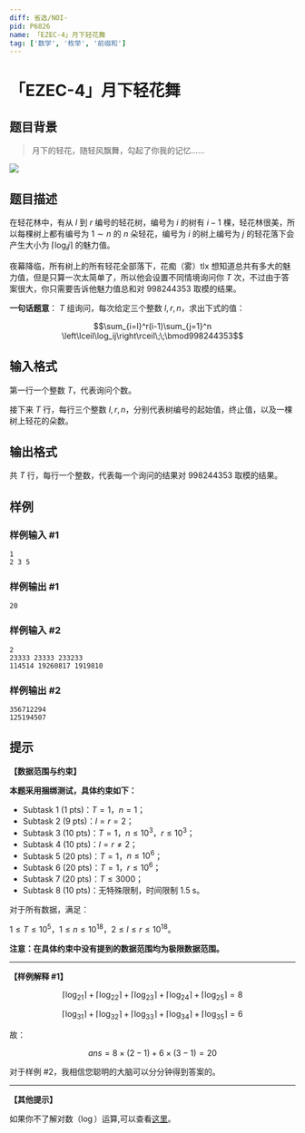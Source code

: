 ```yaml
---
diff: 省选/NOI-
pid: P6826
name: 「EZEC-4」月下轻花舞
tag: ['数学', '枚举', '前缀和']
---
```

# 「EZEC-4」月下轻花舞
## 题目背景

>月下的轻花，随轻风飘舞，勾起了你我的记忆......

![](http://p1.music.126.net/mi-oogxsSXkHwPACQRsxgw==/109951163115816964.jpg?param=557y315)
## 题目描述

在轻花林中，有从 $l$ 到 $r$ 编号的轻花树，编号为 $i$ 的树有 $i-1$ 棵，轻花林很美，所以每棵树上都有编号为 $1\sim n$ 的 $n$ 朵轻花，编号为 $i$ 的树上编号为 $j$ 的轻花落下会产生大小为 $\left\lceil\log_ij\right\rceil$ 的魅力值。  

夜幕降临，所有树上的所有轻花全部落下，花痴（雾）tlx 想知道总共有多大的魅力值，但是只算一次太简单了，所以他会设置不同情境询问你 $T$ 次，不过由于答案很大，你只需要告诉他魅力值总和对 $998244353$ 取模的结果。    

**一句话题意**： $T$ 组询问，每次给定三个整数 $l,r,n$，求出下式的值： 

$$\sum_{i=l}^r(i-1)\sum_{j=1}^n \left\lceil\log_ij\right\rceil\;\;\bmod998244353$$
## 输入格式

第一行一个整数 $T$，代表询问个数。  

接下来 $T$ 行，每行三个整数 $l,r,n$，分别代表树编号的起始值，终止值，以及一棵树上轻花的朵数。
## 输出格式

共 $T$ 行，每行一个整数，代表每一个询问的结果对 $998244353$ 取模的结果。
## 样例

### 样例输入 #1
```
1
2 3 5
```
### 样例输出 #1
```
20
```
### 样例输入 #2
```
2
23333 23333 233233
114514 19260817 1919810   
```
### 样例输出 #2
```
356712294
125194507
```
## 提示

**【数据范围与约束】**   

**本题采用捆绑测试，具体约束如下：**  

- Subtask 1 $(1\text{ pts})$：$T=1$，$n=1$；   
- Subtask 2 $(9\text{ pts})$：$l=r=2$；   
- Subtask 3 $(10\text{ pts})$：$T=1$，$n\leq 10^3$，$r\leq 10^3$；   
- Subtask 4 $(10\text{ pts})$：$l=r\not=2$；      
- Subtask 5 $(20\text{ pts})$：$T=1$，$n\leq 10^6$；
- Subtask 6 $(20\text{ pts})$：$T=1$，$r\leq 10^6$；
- Subtask 7 $(20\text{ pts})$：$T\leq 3000$；
- Subtask 8 $(10\text{ pts})$：无特殊限制，时间限制 $1.5\;\text{s}$。

对于所有数据，满足：  

$1\leq T\leq 10^5$，$1\leq n\leq 10^{18}$，$2\leq l\leq r\leq 10^{18}$。  

**注意：在具体约束中没有提到的数据范围均为极限数据范围。**



------------


**【样例解释 #1】**   

$$\left\lceil\log_21\right\rceil+\left\lceil\log_22\right\rceil+\left\lceil\log_23\right\rceil+\left\lceil\log_24\right\rceil+\left\lceil\log_25\right\rceil=8$$

$$\left\lceil\log_31\right\rceil+\left\lceil\log_32\right\rceil+\left\lceil\log_33\right\rceil+\left\lceil\log_34\right\rceil+\left\lceil\log_35\right\rceil=6$$   

故：

$$ans=8×(2-1)+6×(3-1)=20$$   

对于样例 #2，我相信您聪明的大脑可以分分钟得到答案的。



------------

**【其他提示】**  

如果你不了解对数（$\log$）运算,可以查看[这里](https://baike.baidu.com/item/对数公式/5557846?fr=aladdin)。
